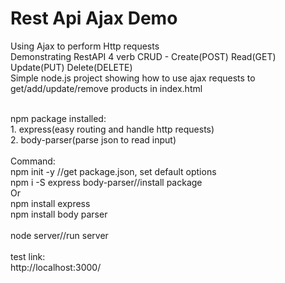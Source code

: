 # Rest Api Ajax Demo
Using Ajax to perform Http requests<br />
Demonstrating RestAPI 4 verb CRUD - Create(POST) Read(GET) Update(PUT) Delete(DELETE)<br />
Simple node.js project showing how to use ajax requests to get/add/update/remove products in index.html<br/>

<br/>
npm package installed:<br/>
1. express(easy routing and handle http requests)<br/>
2. body-parser(parse json to read input)<br/>
<br/>
Command:<br/>
npm init -y //get package.json, set default options<br/>
npm i -S express body-parser//install package<br/>
Or<br/>
npm install express<br/>
npm install body parser<br/>
<br/>
node server//run server<br/>
<br/>
test link:<br/>
http://localhost:3000/

